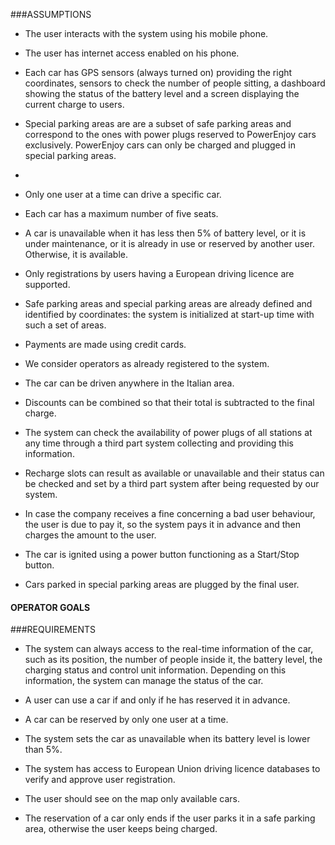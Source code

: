 ###ASSUMPTIONS

* The user interacts with the system using his mobile phone.

* The user has internet access enabled on his phone.

* Each car has GPS sensors (always turned on) providing the right coordinates, sensors to check the number of people sitting, a dashboard showing the status of the battery level and a screen displaying the current charge to users.

* Special parking areas are are a subset of safe parking areas and correspond to the ones with power plugs reserved to PowerEnjoy cars exclusively. PowerEnjoy cars can only be charged and plugged in special parking areas. 
* 
* Only one user at a time can drive a specific car.

* Each car has a maximum number of five seats.

* A car is unavailable when it has less then 5% of battery level, or it is under maintenance, or it is already in use or reserved by another user. Otherwise, it is available.

* Only registrations by users having a European driving licence are supported.

* Safe parking areas and special parking areas are already defined and identified by coordinates: the system is initialized at start-up time with such a set of areas.

* Payments are made using credit cards.

* We consider operators as already registered to the system.



* The car can be driven anywhere in the Italian area.

* Discounts can be combined so that their total is subtracted to the final charge.

* The system can check the availability of power plugs of all stations at any time through a third part system collecting and providing this information.

* Recharge slots can result as available or unavailable and their status can be checked and set by a third part system after being requested by our system.

* In case the company receives a fine concerning a bad user behaviour, the user is due to pay it, so the system pays it in advance and then charges the amount to the user.

* The car is ignited using a power button functioning as a Start/Stop button.

* Cars parked in special parking areas are plugged by the final user.


#### OPERATOR GOALS





###REQUIREMENTS

* The system can always access to the real-time information of the car, such as its position, the number of people inside it, the battery level, the charging status and control unit information. Depending on this information, the system can manage the status of the car.


* A user can use a car if and only if he has reserved it in advance.

* A car can be reserved by only one user at a time.

* The system sets the car as unavailable when its battery level is lower than 5%.

* The system has access to European Union driving licence databases to verify and approve user registration.

* The user should see on the map only available cars.

* The reservation of a car only ends if the user parks it in a safe parking area, otherwise the user keeps being charged.